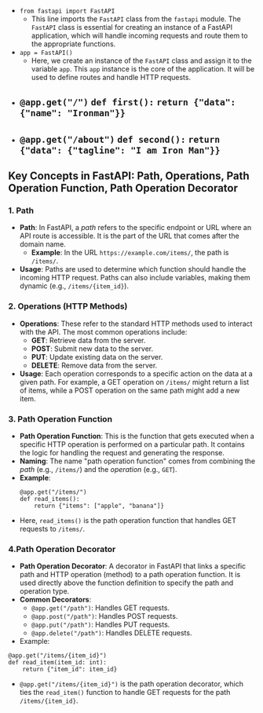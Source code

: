 
- `from fastapi import FastAPI`
	- This line imports the `FastAPI` class from the `fastapi` module. The `FastAPI` class is essential for creating an instance of a FastAPI application, which will handle incoming requests and route them to the appropriate functions.
- `app = FastAPI()`
	- Here, we create an instance of the `FastAPI` class and assign it to the variable `app`. This `app` instance is the core of the application. It will be used to define routes and handle HTTP requests.
- `@app.get("/")`
	`def first():`
	    `return {"data": {"name": "Ironman"}}`
	- 
- `@app.get("/about")`
	`def second():`
	    `return {"data": {"tagline": "I am Iron Man"}}`
	- 



## Key Concepts in FastAPI: Path, Operations, Path Operation Function, Path Operation Decorator

### 1. Path
- **Path**: In FastAPI, a *path* refers to the specific endpoint or URL where an API route is accessible. It is the part of the URL that comes after the domain name.
  - **Example**: In the URL `https://example.com/items/`, the path is `/items/`.
- **Usage**: Paths are used to determine which function should handle the incoming HTTP request. Paths can also include variables, making them dynamic (e.g., `/items/{item_id}`).

### 2. Operations (HTTP Methods)
- **Operations**: These refer to the standard HTTP methods used to interact with the API. The most common operations include:
  - **GET**: Retrieve data from the server.
  - **POST**: Submit new data to the server.
  - **PUT**: Update existing data on the server.
  - **DELETE**: Remove data from the server.
- **Usage**: Each operation corresponds to a specific action on the data at a given path. For example, a GET operation on `/items/` might return a list of items, while a POST operation on the same path might add a new item.

### 3. Path Operation Function
- **Path Operation Function**: This is the function that gets executed when a specific HTTP operation is performed on a particular path. It contains the logic for handling the request and generating the response.
- **Naming**: The name "path operation function" comes from combining the *path* (e.g., `/items/`) and the *operation* (e.g., `GET`).
- **Example**:
  ```
  @app.get("/items/")
  def read_items():
      return {"items": ["apple", "banana"]}
    ```
- Here, `read_items()` is the path operation function that handles GET requests to `/items/`.
### 4.Path Operation Decorator
- **Path Operation Decorator**: A decorator in FastAPI that links a specific path and HTTP operation (method) to a path operation function. It is used directly above the function definition to specify the path and operation type.
- **Common Decorators**:
    - `@app.get("/path")`: Handles GET requests.
    - `@app.post("/path")`: Handles POST requests.
    - `@app.put("/path")`: Handles PUT requests.
    - `@app.delete("/path")`: Handles DELETE requests.
- Example: 
```
@app.get("/items/{item_id}")
def read_item(item_id: int):
    return {"item_id": item_id}

```
- `@app.get("/items/{item_id}")` is the path operation decorator, which ties the `read_item()` function to handle GET requests for the path `/items/{item_id}`.